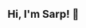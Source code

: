 ## Hi, I'm Sarp! :wave:
<!---
Trying to teach robots some cool tricks. Employee of the Month: T-800

asyncs/asyncs is a ✨ special ✨ repository because its `README.md` (this file) appears on your GitHub profile.
You can click the Preview link to take a look at your changes.
--->
